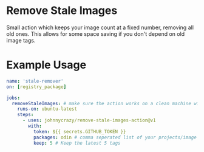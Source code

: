 # Remove Stale Images

Small action which keeps your image count at a fixed number, removing all old ones. This allows for some space saving if you don't depend on old image tags.

# Example Usage

```yaml
name: 'stale-remover'
on: [registry_package]

jobs:
  removeStaleImages: # make sure the action works on a clean machine without building
    runs-on: ubuntu-latest
    steps:
      - uses: johnnycrazy/remove-stale-images-action@v1
        with:
          token: ${{ secrets.GITHUB_TOKEN }}
          packages: odin # comma seperated list of your projects/image names
          keep: 5 # Keep the latest 5 tags
```

